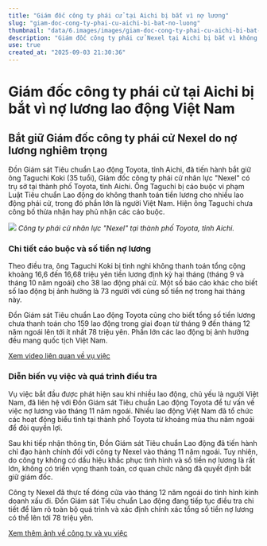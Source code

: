 ```yaml
---
title: "Giám đốc công ty phái cử tại Aichi bị bắt vì nợ lương"
slug: "giam-doc-cong-ty-phai-cu-aichi-bi-bat-no-luong"
thumbnail: "data/6.images/images/giam-doc-cong-ty-phai-cu-aichi-bi-bat-no-luong.webp"
description: "Giám đốc công ty phái cử Nexel tại Aichi bị bắt vì không trả 16,6 triệu yên tiền lương cho lao động Việt Nam và các công nhân khác, với tổng số tiền nợ lên đến 78 triệu yên."
use: true
created_at: "2025-09-03 21:30:36"
---
```


# Giám đốc công ty phái cử tại Aichi bị bắt vì nợ lương lao động Việt Nam

## Bắt giữ Giám đốc công ty phái cử Nexel do nợ lương nghiêm trọng

Đồn Giám sát Tiêu chuẩn Lao động Toyota, tỉnh Aichi, đã tiến hành bắt giữ ông Taguchi Koki (35 tuổi), Giám đốc công ty phái cử nhân lực "Nexel" có trụ sở tại thành phố Toyota, tỉnh Aichi. Ông Taguchi bị cáo buộc vi phạm Luật Tiêu chuẩn Lao động do không thanh toán tiền lương cho nhiều lao động phái cử, trong đó phần lớn là người Việt Nam. Hiện ông Taguchi chưa công bố thừa nhận hay phủ nhận các cáo buộc.

![](/images/20250903-90042213-tokaiv-000-1-view.webp)
*Công ty phái cử nhân lực "Nexel" tại thành phố Toyota, tỉnh Aichi.*

### Chi tiết cáo buộc và số tiền nợ lương

Theo điều tra, ông Taguchi Koki bị tình nghi không thanh toán tổng cộng khoảng 16,6 đến 16,68 triệu yên tiền lương định kỳ hai tháng (tháng 9 và tháng 10 năm ngoái) cho 38 lao động phái cử. Một số báo cáo khác cho biết số lao động bị ảnh hưởng là 73 người với cùng số tiền nợ trong hai tháng này.

Đồn Giám sát Tiêu chuẩn Lao động Toyota cũng cho biết tổng số tiền lương chưa thanh toán cho 159 lao động trong giai đoạn từ tháng 9 đến tháng 12 năm ngoái lên tới ít nhất 78 triệu yên. Phần lớn các lao động bị ảnh hưởng đều mang quốc tịch Việt Nam.

[Xem video liên quan về vụ việc](https://youtu.be/b5cy94Zjtx4)

### Diễn biến vụ việc và quá trình điều tra

Vụ việc bắt đầu được phát hiện sau khi nhiều lao động, chủ yếu là người Việt Nam, đã liên hệ với Đồn Giám sát Tiêu chuẩn Lao động Toyota để tư vấn về việc nợ lương vào tháng 11 năm ngoái. Nhiều lao động Việt Nam đã tổ chức các hoạt động biểu tình tại thành phố Toyota từ khoảng mùa thu năm ngoái để đòi quyền lợi.

Sau khi tiếp nhận thông tin, Đồn Giám sát Tiêu chuẩn Lao động đã tiến hành chỉ đạo hành chính đối với công ty Nexel vào tháng 11 năm ngoái. Tuy nhiên, do công ty không có dấu hiệu khắc phục tình hình và số tiền nợ lương là rất lớn, không có triển vọng thanh toán, cơ quan chức năng đã quyết định bắt giữ giám đốc.

Công ty Nexel đã thực tế đóng cửa vào tháng 12 năm ngoái do tình hình kinh doanh xấu đi. Đồn Giám sát Tiêu chuẩn Lao động đang tiếp tục điều tra chi tiết để làm rõ toàn bộ quá trình và xác định chính xác tổng số tiền nợ lương có thể lên tới 78 triệu yên.

[Xem thêm ảnh về công ty và vụ việc](https://newsdig.tbs.co.jp/articles/gallery/2148130?utm_source=news.yahoo.co.jp&utm_medium=referral&utm_campaign=partnerLink&ex_position=photo&ex_id=2148130&image=2)